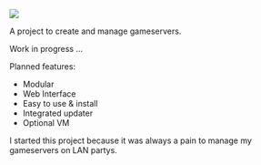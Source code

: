 
![](http://rocketengine.io/download/athena_gamepanel_logo_small.png)

A project to create and manage gameservers.

Work in progress ...

Planned features:
* Modular
* Web Interface
* Easy to use & install
* Integrated updater
* Optional VM

I started this project because it was always a pain to manage my gameservers on LAN partys.
